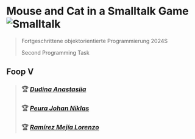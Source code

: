 # Mouse and Cat in a Smalltalk Game ![Smalltalk](https://img.shields.io/badge/smalltalk-%23ED8B00.svg?style=for-the-badge&logo=smalltalk&logoColor=white)
> Fortgeschrittene objektorientierte Programmierung 2024S
>
> Second Programming Task

## Foop V

> ### &#127942; [_Dudina Anastasiia_](https://tuwel.tuwien.ac.at/user/view.php?id=182690&course=63218/)
>
> ### &#127942; [_Peura Johan Niklas_](https://tuwel.tuwien.ac.at/user/view.php?id=78904&course=63218/)
>
> ### &#127942; [_Ramírez Mejía Lorenzo_](https://tuwel.tuwien.ac.at/user/view.php?id=107014&course=63218/)

